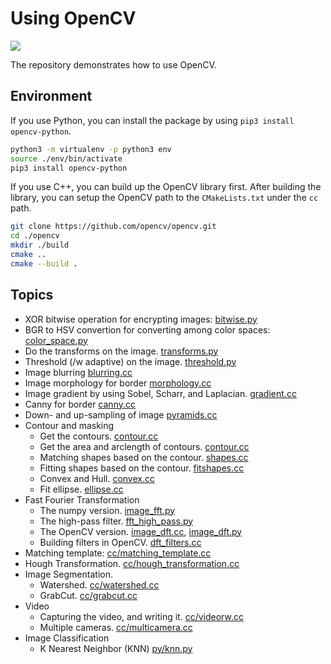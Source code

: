 # Using OpenCV 

![](https://img.shields.io/static/v1?label=OpenCV&message=4.5.5&color=blue)

The repository demonstrates how to use OpenCV.

## Environment

If you use Python, you can install the package by using `pip3 install opencv-python`.

```sh
python3 -m virtualenv -p python3 env
source ./env/bin/activate
pip3 install opencv-python
```

If you use C++, you can build up the OpenCV library first. After building the library, you can setup the OpenCV path to the `CMakeLists.txt` under the `cc` path.

```sh
git clone https://github.com/opencv/opencv.git
cd ./opencv
mkdir ./build
cmake ..
cmake --build .
```

## Topics

- XOR bitwise operation for encrypting images: [bitwise.py](py/bitwise.py)
- BGR to HSV convertion for converting among color spaces: [color_space.py](py/color_space.py)
- Do the transforms on the image. [transforms.py](py/transforms.py)
- Threshold (/w adaptive) on the image. [threshold.py](py/threshold.py)
- Image blurring [blurring.cc](cc/blurring.cc)
- Image morphology for border [morphology.cc](cc/morphology.cc)
- Image gradient by using Sobel, Scharr, and Laplacian. [gradient.cc](cc/gradient.cc)
- Canny for border [canny.cc](cc/canny.cc)
- Down- and up-sampling of image [pyramids.cc](cc/pyramids.cc)
- Contour and masking 
  - Get the contours. [contour.cc](cc/contour.cc)
  - Get the area and arclength of contours. [contour.cc](cc/contour.cc)
  - Matching shapes based on the contour. [shapes.cc](cc/shapes.cc)
  - Fitting shapes based on the contour. [fitshapes.cc](cc/fitshapes.cc)
  - Convex and Hull. [convex.cc](cc/convex.cc)
  - Fit ellipse. [ellipse.cc](cc/ellipse.cc)
- Fast Fourier Transformation
  - The numpy version. [image_fft.py](py/image_fft.py)
  - The high-pass filter. [fft_high_pass.py](py/fft_high_pass.py)
  - The OpenCV version. [image_dft.cc](cc/image_dft.cc), [image_dft.py](py/image_dft.py)
  - Building filters in OpenCV. [dft_filters.cc](cc/dft_filters.cc)
- Matching template: [cc/matching_template.cc](cc/matching_template.cc)
- Hough Transformation. [cc/hough_transformation.cc](cc/hough_transformation.cc)
- Image Segmentation.
  - Watershed. [cc/watershed.cc](cc/watershed.cc)
  - GrabCut. [cc/grabcut.cc](cc/grabcut.cc)
- Video
  - Capturing the video, and writing it. [cc/videorw.cc](cc/videorw.cc)
  - Multiple cameras. [cc/multicamera.cc](cc/multicamera.cc)
- Image Classification
  - K Nearest Neighbor (KNN) [py/knn.py](py/knn.py)